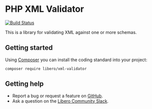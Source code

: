PHP XML Validator
==========================

[![Build Status](https://travis-ci.com/libero/xml-validator.svg?branch=master)](https://travis-ci.com/libero/xml-validator)

This is a library for validating XML against one or more schemas.

Getting started
---------------

Using [Composer](https://getcomposer.org/) you can install the coding standard into your project:

```
composer require libero/xml-validator
```

Getting help
------------

-  Report a bug or request a feature on [GitHub](https://github.com/libero/libero/issues/new/choose).
-  Ask a question on the [Libero Community Slack](https://libero-community.slack.com/).
